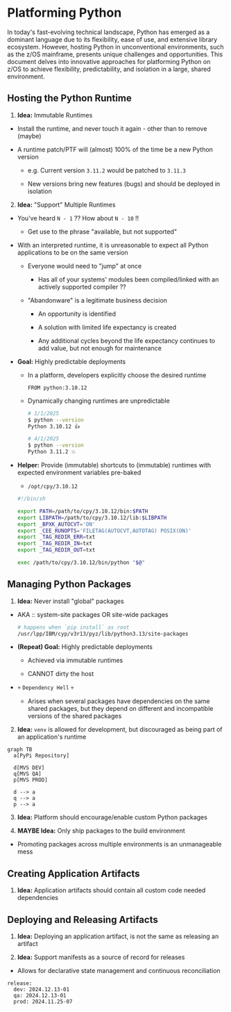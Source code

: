 # Platforming Python

In today's fast-evolving technical landscape, Python has emerged as a dominant language due to its flexibility, ease of use, and extensive library ecosystem. However, hosting Python in unconventional environments, such as the z/OS mainframe, presents unique challenges and opportunities. This document delves into innovative approaches for platforming Python on z/OS to achieve flexibility, predictability, and isolation in a large, shared environment.

## Hosting the Python Runtime

1. **Idea:** Immutable Runtimes

- Install the runtime, and never touch it again - other than to remove (maybe)

- A runtime patch/PTF will (almost) 100% of the time be a new Python version

  - e.g. Current version `3.11.2` would be patched to `3.11.3`

  - New versions bring new features (bugs) and should be deployed in isolation

2. **Idea:** "Support" Multiple Runtimes

- You've heard `N - 1` ?? How about `N - 10` !!

  - Get use to the phrase "available, but not supported"

- With an interpreted runtime, it is unreasonable to expect all Python applications to be on the same version

  - Everyone would need to "jump" at once

    - Has all of your systems' modules been compiled/linked with an actively supported compiler ??

  - "Abandonware" is a legitimate business decision

    - An opportunity is identified

    - A solution with limited life expectancy is created

    - Any additional cycles beyond the life expectancy continues to add value, but not enough for maintenance

- **Goal:** Highly predictable deployments

  - In a platform, developers explicitly choose the desired runtime

    ```docker
    FROM python:3.10.12
    ```

  - Dynamically changing runtimes are unpredictable

    ```bash
    # 1/1/2025
    $ python --version
    Python 3.10.12 👍

    # 4/1/2025
    $ python --version
    Python 3.11.2 💥
    ```

- **Helper:** Provide (immutable) shortcuts to (immutable) runtimes with expected environment variables pre-baked

  - `/opt/cpy/3.10.12`

  ```bash
  #!/bin/sh

  export PATH=/path/to/cpy/3.10.12/bin:$PATH
  export LIBPATH=/path/to/cpy/3.10.12/lib:$LIBPATH
  export _BPXK_AUTOCVT='ON'
  export _CEE_RUNOPTS='FILETAG(AUTOCVT,AUTOTAG) POSIX(ON)'
  export _TAG_REDIR_ERR=txt
  export _TAG_REDIR_IN=txt
  export _TAG_REDIR_OUT=txt

  exec /path/to/cpy/3.10.12/bin/python "$@"
  ```

## Managing Python Packages

1. **Idea:** Never install "global" packages

- AKA :: system-site packages OR site-wide packages

  ```bash
  # happens when `pip install` as root
  /usr/lpp/IBM/cyp/v3r13/pyz/lib/python3.13/site-packages
  ```

- **(Repeat) Goal:** Highly predictable deployments

  - Achieved via immutable runtimes

  - CANNOT dirty the host

- 💀 `Dependency Hell` 💀

  - Arises when several packages have dependencies on the same shared packages, but they depend on different and incompatible versions of the shared packages

2. **Idea:** `venv` is allowed for development, but discouraged as being part of an application's runtime

```mermaid
graph TB
  a[PyPi Repository]

  d[MVS DEV]
  q[MVS QA]
  p[MVS PROD]

  d --> a
  q --> a
  p --> a
```

3. **Idea:** Platform should encourage/enable custom Python packages

4. **MAYBE Idea:** Only ship packages to the build environment

- Promoting packages across multiple environments is an unmanageable mess

## Creating Application Artifacts

1. **Idea:** Application artifacts should contain all custom code needed dependencies

## Deploying and Releasing Artifacts

1. **Idea:** Deploying an application artifact, is not the same as releasing an artifact

2. **Idea:** Support manifests as a source of record for releases

  - Allows for declarative state management and continuous reconciliation

  ```
  release:
    dev: 2024.12.13-01
    qa: 2024.12.13-01
    prod: 2024.11.25-07
  ```

